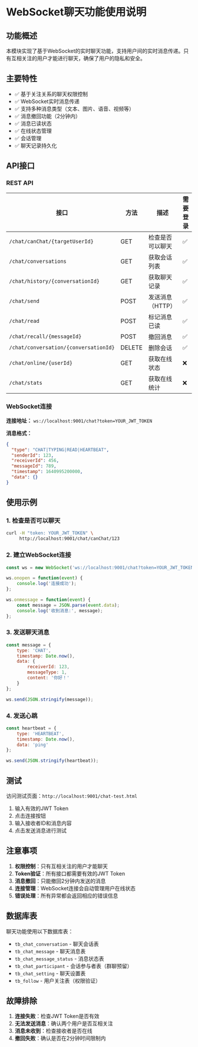 # WebSocket聊天功能使用说明

## 功能概述

本模块实现了基于WebSocket的实时聊天功能，支持用户间的实时消息传递。只有互相关注的用户才能进行聊天，确保了用户的隐私和安全。

## 主要特性

- ✅ 基于关注关系的聊天权限控制
- ✅ WebSocket实时消息传递
- ✅ 支持多种消息类型（文本、图片、语音、视频等）
- ✅ 消息撤回功能（2分钟内）
- ✅ 消息已读状态
- ✅ 在线状态管理
- ✅ 会话管理
- ✅ 聊天记录持久化

## API接口

### REST API

| 接口 | 方法 | 描述 | 需要登录 |
|------|------|------|----------|
| `/chat/canChat/{targetUserId}` | GET | 检查是否可以聊天 | ✅ |
| `/chat/conversations` | GET | 获取会话列表 | ✅ |
| `/chat/history/{conversationId}` | GET | 获取聊天记录 | ✅ |
| `/chat/send` | POST | 发送消息（HTTP） | ✅ |
| `/chat/read` | POST | 标记消息已读 | ✅ |
| `/chat/recall/{messageId}` | POST | 撤回消息 | ✅ |
| `/chat/conversation/{conversationId}` | DELETE | 删除会话 | ✅ |
| `/chat/online/{userId}` | GET | 获取在线状态 | ❌ |
| `/chat/stats` | GET | 获取在线统计 | ❌ |

### WebSocket连接

**连接地址：** `ws://localhost:9001/chat?token=YOUR_JWT_TOKEN`

**消息格式：**
```json
{
  "type": "CHAT|TYPING|READ|HEARTBEAT",
  "senderId": 123,
  "receiverId": 456,
  "messageId": 789,
  "timestamp": 1640995200000,
  "data": {}
}
```

## 使用示例

### 1. 检查是否可以聊天
```bash
curl -H "token: YOUR_JWT_TOKEN" \
     http://localhost:9001/chat/canChat/123
```

### 2. 建立WebSocket连接
```javascript
const ws = new WebSocket('ws://localhost:9001/chat?token=YOUR_JWT_TOKEN');

ws.onopen = function(event) {
    console.log('连接成功');
};

ws.onmessage = function(event) {
    const message = JSON.parse(event.data);
    console.log('收到消息:', message);
};
```

### 3. 发送聊天消息
```javascript
const message = {
    type: 'CHAT',
    timestamp: Date.now(),
    data: {
        receiverId: 123,
        messageType: 1,
        content: '你好！'
    }
};

ws.send(JSON.stringify(message));
```

### 4. 发送心跳
```javascript
const heartbeat = {
    type: 'HEARTBEAT',
    timestamp: Date.now(),
    data: 'ping'
};

ws.send(JSON.stringify(heartbeat));
```

## 测试

访问测试页面：`http://localhost:9001/chat-test.html`

1. 输入有效的JWT Token
2. 点击连接按钮
3. 输入接收者ID和消息内容
4. 点击发送消息进行测试

## 注意事项

1. **权限控制**：只有互相关注的用户才能聊天
2. **Token验证**：所有接口都需要有效的JWT Token
3. **消息撤回**：只能撤回2分钟内发送的消息
4. **连接管理**：WebSocket连接会自动管理用户在线状态
5. **错误处理**：所有异常都会返回相应的错误信息

## 数据库表

聊天功能使用以下数据库表：

- `tb_chat_conversation` - 聊天会话表
- `tb_chat_message` - 聊天消息表
- `tb_chat_message_status` - 消息状态表
- `tb_chat_participant` - 会话参与者表（群聊预留）
- `tb_chat_setting` - 聊天设置表
- `tb_follow` - 用户关注表（权限验证）

## 故障排除

1. **连接失败**：检查JWT Token是否有效
2. **无法发送消息**：确认两个用户是否互相关注
3. **消息未收到**：检查接收者是否在线
4. **撤回失败**：确认是否在2分钟时间限制内
